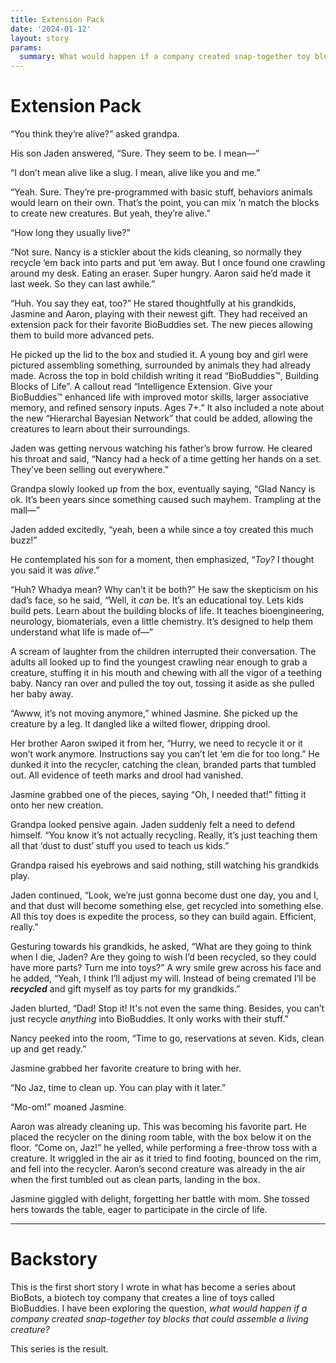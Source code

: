 ```yaml
---
title: Extension Pack
date: '2024-01-12'
layout: story
params:
  summary: What would happen if a company created snap-together toy blocks that could assemble a living creature?
---
```


# Extension Pack

“You think they’re alive?” asked grandpa.

His son Jaden answered, “Sure. They seem to be. I mean—”

“I don’t mean alive like a slug. I mean, alive like you and me.”

“Yeah. Sure. They’re pre-programmed with basic stuff, behaviors animals would learn on their own. That’s the point, you can mix ’n match the blocks to create new creatures. But yeah, they’re alive.”

“How long they usually live?”

“Not sure. Nancy is a stickler about the kids cleaning, so normally they recycle ‘em back into parts and put ‘em away. But I once found one crawling around my desk. Eating an eraser. Super hungry. Aaron said he’d made it last week. So they can last awhile.”

“Huh. You say they eat, too?” He stared thoughtfully at his grandkids, Jasmine and Aaron, playing with their newest gift. They had received an extension pack for their favorite BioBuddies set. The new pieces allowing them to build more advanced pets.

He picked up the lid to the box and studied it. A young boy and girl were pictured assembling something, surrounded by animals they had already made. Across the top in bold childish writing it read “BioBuddies™, Building Blocks of Life”. A callout read “Intelligence Extension. Give your BioBuddies™ enhanced life with improved motor skills, larger associative memory, and refined sensory inputs. Ages 7+.” It also included a note about the new “Hierarchal Bayesian Network” that could be added, allowing the creatures to learn about their surroundings.

Jaden was getting nervous watching his father’s brow furrow. He cleared his throat and said, “Nancy had a heck of a time getting her hands on a set. They’ve been selling out everywhere.”

Grandpa slowly looked up from the box, eventually saying, “Glad Nancy is ok. It’s been years since something caused such mayhem. Trampling at the mall—”

Jaden added excitedly, “yeah, been a while since a toy created this much buzz!”

He contemplated his son for a moment, then emphasized, “_Toy?_ I thought you said it was _alive_.”

“Huh? Whadya mean? Why can’t it be both?” He saw the skepticism on his dad’s face, so he said, “Well, it _can_ be. It’s an educational toy. Lets kids build pets. Learn about the building blocks of life. It teaches bioengineering, neurology, biomaterials, even a little chemistry. It’s designed to help them understand what life is made of—”

A scream of laughter from the children interrupted their conversation. The adults all looked up to find the youngest crawling near enough to grab a creature, stuffing it in his mouth and chewing with all the vigor of a teething baby. Nancy ran over and pulled the toy out, tossing it aside as she pulled her baby away.

“Awww, it’s not moving anymore,” whined Jasmine. She picked up the creature by a leg. It dangled like a wilted flower, dripping drool.

Her brother Aaron swiped it from her, “Hurry, we need to recycle it or it won’t work anymore. Instructions say you can’t let ‘em die for too long.” He dunked it into the recycler, catching the clean, branded parts that tumbled out. All evidence of teeth marks and drool had vanished.

Jasmine grabbed one of the pieces, saying “Oh, I needed that!” fitting it onto her new creation.

Grandpa looked pensive again. Jaden suddenly felt a need to defend himself. “You know it’s not actually recycling. Really, it’s just teaching them all that ‘dust to dust’ stuff you used to teach us kids.”

Grandpa raised his eyebrows and said nothing, still watching his grandkids play.

Jaden continued, “Look, we’re just gonna become dust one day, you and I, and that dust will become something else, get recycled into something else. All this toy does is expedite the process, so they can build again. Efficient, really.”

Gesturing towards his grandkids, he asked, “What are they going to think when I die, Jaden? Are they going to wish I’d been recycled, so they could have more parts? Turn me into toys?” A wry smile grew across his face and he added, “Yeah, I think I’ll adjust my will. Instead of being cremated I’ll be _**recycled**_ and gift myself as toy parts for my grandkids.”

Jaden blurted, “Dad! Stop it! It's not even the same thing. Besides, you can’t just recycle _anything_ into BioBuddies. It only works with their stuff.”

Nancy peeked into the room, “Time to go, reservations at seven. Kids, clean up and get ready.”

Jasmine grabbed her favorite creature to bring with her.

“No Jaz, time to clean up. You can play with it later.”

“Mo-om!” moaned Jasmine.

Aaron was already cleaning up. This was becoming his favorite part. He placed the recycler on the dining room table, with the box below it on the floor. “Come on, Jaz!” he yelled, while performing a free-throw toss with a creature. It wriggled in the air as it tried to find footing, bounced on the rim, and fell into the recycler. Aaron’s second creature was already in the air when the first tumbled out as clean parts, landing in the box.

Jasmine giggled with delight, forgetting her battle with mom. She tossed hers towards the table, eager to participate in the circle of life.

* * *

# Backstory

This is the first short story I wrote in what has become a series about BioBots, a biotech toy company that creates a line of toys called BioBuddies. I have been exploring the question, _what would happen if a company created snap-together toy blocks that could assemble a living creature?_

This series is the result.